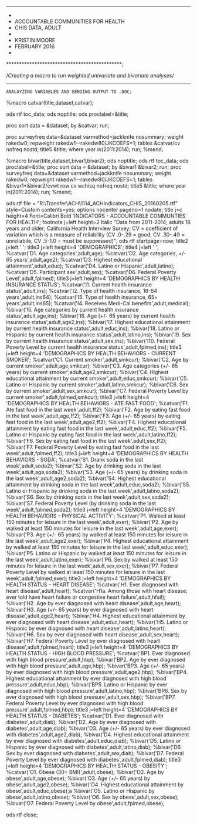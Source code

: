 *********************************************
* 											
* 	ACCOUNTABLE COMMUNITIES FOR HEALTH
*	CHIS DATA, ADULT
*											
*	KRISTIN MOORE							
*	FEBRUARY 2016							
*											
*********************************************;


/*Creating a macro to run weighted univariate and bivariate analyses*/
**************
	ANALAYZING VARIABLES AND SENDING OUTPUT TO .DOC;
%macro catvar(title,dataset,catvar);


ods rtf toc_data;
ods noptitle;
ods proclabel=&title;

proc sort data = &dataset;
	by &catvar;
run;

proc surveyfreq data=&dataset varmethod=jackknife nosummary; 
	weight rakedw0; 
	repweight rakedw1--rakedw80/JKCOEFS=1;
	tables &catvar/cv nofreq nostd; 
	title5 &title;
	where year in(2011:2014);
run;
%mend;

%macro bivar(title,dataset,bivar1,bivar2);
ods noptitle;
ods rtf toc_data;
ods proclabel=&title;
proc sort data = &dataset;
	by &bivar1 &bivar2;
run;
proc surveyfreq data=&dataset varmethod=jackknife nosummary; 
	weight rakedw0; 
	repweight rakedw1--rakedw80/JKCOEFS=1;
	tables &bivar1*&bivar2/cvwt row cv wchisq nofreq nostd; 
	title5 &title;
	where year in(2011:2014);
run;
%mend;

ods rtf file = "R:\Transfer\ACH\1114_ACHIndicators_CHIS_20160205.rtf" style=Custom contents=yes;
options nocenter pageno=1 nodate;
title j=c height=4 Font=Calibri Bold 'INDICATORS - ACCOUNTABLE COMMUNTIES FOR HEALTH';
footnote j=left height=2 Italic "Data from 2011-2014; adults 18 years and older; California Health Interview Survey; CV = coefficient of variation
 which is a measure of reliability (CV .0-.29 = good, CV .30-.49 = unreliabile, CV .5-1.0 = must be suppressed)";
ods rtf startpage=now;
title2 j=left '  ';
title3 j=left height=4 'DEMOGRAPHICS';
title4 j=left '  ';
%catvar('D1. Age categories',adult,age);
%catvar('D2. Age categories, +/- 65 years',adult,age2);
%catvar('D3. Highest educational attainment',adult,educ);
%catvar('D4. Latino or Hispanic',adult,latino);
%catvar('D5. Participant sex',adult,sex);
%catvar('D6. Federal Poverty Level',adult,fplmed);
title3 j=left height=4 'DEMOGRAPHICS BY HEALTH INSURANCE STATUS';
%catvar('I1. Current health insurance status',adult,ins);
%catvar('I2. Type of health insurance, 18-64 years',adult,ins64);
%catvar('I3. Type of health insurance, 65+ years',adult,ins65);
%catvar('I4. Receives Medi-Cal benefits',adult,medical);
%bivar('I5. Age categories by current health insurance status',adult,age,ins);
%bivar('I6. Age (+/- 65 years) by current health insurance status',adult,age2,ins);
%bivar('I7. Highest educational attainment by current health insurance status',adult,educ,ins);
%bivar('I8. Latino or Hispanic by current health insurance status',adult,latino,ins);
%bivar('I9. Sex by current health insurance status',adult,sex,ins);
%bivar('I10. Federal Poverty Level by current health insurance status',adult,fplmed,ins);
title3 j=left height=4 'DEMOGRAPHICS BY HEALTH BEHAVIORS - CURRENT SMOKER';
%catvar('C1. Current smoker',adult,smkcur);
%bivar('C2. Age by current smoker',adult,age,smkcur);
%bivar('C3. Age categories (+/- 65 years) by current smoker',adult,age2,smkcur);
%bivar('C4. Highest educational attainment by current smoker',adult,educ,smkcur);
%bivar('C5. Latino or Hispanic by current smoker',adult,latino,smkcur);
%bivar('C6. Sex by current smoker',adult,sex,smkcur);
%bivar('C7. Federal Poverty Level by current smoker',adult,fplmed,smkcur);
title3 j=left height=4 'DEMOGRAPHICS BY HEALTH BEHAVIORS - ATE FAST FOOD';
%catvar('F1. Ate fast food in the last week',adult,ff2);
%bivar('F2. Age by eating fast food in the last week',adult,age,ff2);
%bivar('F3. Age (+/- 65 years) by eating fast food in the last week',adult,age2,ff2);
%bivar('F4. Highest educational attainment by eating fast food in the last week',adult,educ,ff2);
%bivar('F5. Latino or Hispanic by eating fast food in the last week',adult,latino,ff2);
%bivar('F6. Sex by eating fast food in the last week',adult,sex,ff2);
%bivar('F7. Federal Poverty Level by eating fast food in the last week',adult,fplmed,ff2);
title3 j=left height=4 'DEMOGRAPHICS BY HEALTH BEHAVIORS - SODA';
%catvar('S1. Drank soda in the last week',adult,soda2);
%bivar('S2. Age by drinking soda in the last week',adult,age,soda2);
%bivar('S3. Age (+/- 65 years) by drinking soda in the last week',adult,age2,soda2);
%bivar('S4. Highest educational attainment by drinking soda in the last week',adult,educ,soda2);
%bivar('S5. Latino or Hispanic by drinking soda in the last week',adult,latino,soda2);
%bivar('S6. Sex by drinking soda in the last week',adult,sex,soda2);
%bivar('S7. Federal Poverty Level (by drinking soda in the last week',adult,fplmed,soda2);
title3 j=left height=4 'DEMOGRAPHICS BY HEALTH BEHAVIORS - PHYSICAL ACTIVITY';
%catvar('P1. Walked at least 150 minutes for leisure in the last week',adult,exer);
%bivar('P2. Age by walked at least 150 minutes for leisure in the last week',adult,age,exer);
%bivar('P3. Age (+/- 65 years) by walked at least 150 minutes for leisure in the last week',adult,age2,exer);
%bivar('P4. Highest educational attainment by walked at least 150 minutes for leisure in the last week',adult,educ,exer);
%bivar('P5. Latino or Hispanic by walked at least 150 minutes for leisure in the last week',adult,latino,exer);
%bivar('P6. Sex by walked at least 150 minutes for leisure in the last week',adult,sex,exer);
%bivar('P7. Federal Poverty Level by walked at least 150 minutes for leisure in the last week',adult,fplmed,exer);
title3 j=left height=4 'DEMOGRAPHICS BY HEALTH STATUS - HEART DISEASE';
%catvar('H1. Ever diagnosed with heart disease',adult,heart);
%catvar('H1a. Among those with heart disease, ever told have heart failure or congestive heart failure',adult,hfail);
%bivar('H2. Age by ever diagnosed with heart disease',adult,age,heart);
%bivar('H3. Age (+/- 65 years) by ever diagnosed with heart disease',adult,age2,heart);
%bivar('H4. Highest educational attainment by ever diagnosed with heart disease',adult,educ,heart);
%bivar('H5. Latino or Hispanic by ever diagnosed with heart disease',adult,latino,heart);
%bivar('H6. Sex by ever diagnosed with heart disease',adult,sex,heart);
%bivar('H7. Federal Poverty Level by ever diagnosed with heart disease',adult,fplmed,heart);
title3 j=left height=4 'DEMOGRAPHICS BY HEALTH STATUS - HIGH BLOOD PRESSURE';
%catvar('BP1. Ever diagnosed with high blood pressure',adult,hbp);
%bivar('BP2. Age by ever diagnosed with high blood pressure',adult,age,hbp);
%bivar('BP3. Age (+/- 65 years) by ever diagnosed with high blood pressure',adult,age2,hbp);
%bivar('BP4. Highest educational attainment by ever diagnosed with high blood pressure',adult,educ,hbp);
%bivar('BP5. Latino or Hispanic by ever diagnosed with high blood pressure',adult,latino,hbp);
%bivar('BP6. Sex by ever diagnosed with high blood pressure',adult,sex,hbp);
%bivar('BP7. Federal Poverty Level by ever diagnosed with high blood pressure',adult,fplmed,hbp);
title3 j=left height=4 'DEMOGRAPHICS BY HEALTH STATUS - DIABETES';
%catvar('D1. Ever diagnosed with diabetes',adult,diab);
%bivar('D2. Age by ever diagnosed with diabetes',adult,age,diab);
%bivar('D3. Age (+/- 65 years) by ever diagnosed with diabetes',adult,age2,diab);
%bivar('D4. Highest educational attainment by ever diagnosed with diabetes',adult,educ,diab);
%bivar('D5. Latino or Hispanic by ever diagnosed with diabetes',adult,latino,diab);
%bivar('D6. Sex by ever diagnosed with diabetes',adult,sex,diab);
%bivar('D7. Federal Poverty Level by ever diagnosed with diabetes',adult,fplmed,diab);
title3 j=left height=4 'DEMOGRAPHICS BY HEALTH STATUS - OBESITY';
%catvar('O1. Obese (30+ BMI)',adult,obese);
%bivar('O2. Age by obese',adult,age,obese);
%bivar('O3. Age (+/- 65 years) by obese',adult,age2,obese);
%bivar('O4. Highest educational attainment by obese',adult,educ,obese);a
%bivar('O5. Latino or Hispanic by obese',adult,latino,obese);
%bivar('O6. Sex by obese',adult,sex,obese);
%bivar('O7. Federal Poverty Level by obese',adult,fplmed,obese);

ods rtf close;


